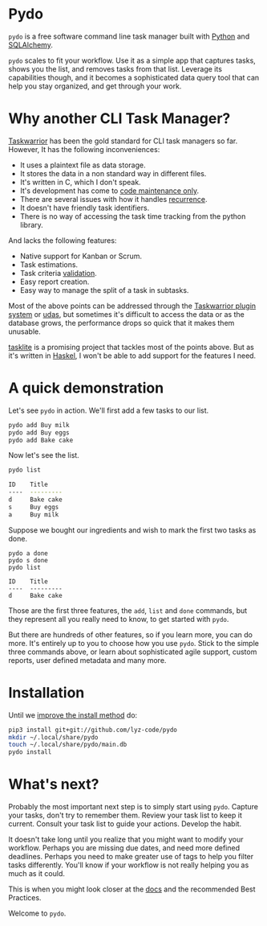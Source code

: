# Pydo

`pydo` is a free software command line task manager built with
[Python](https://en.wikipedia.org/wiki/Python_%28programming_language%29) and
[SQLAlchemy](https://en.wikipedia.org/wiki/SQLAlchemy).

`pydo` scales to fit your workflow. Use it as a simple app that captures tasks,
shows you the list, and removes tasks from that list. Leverage its capabilities
though, and it becomes a sophisticated data query tool that can help you stay
organized, and get through your work.

# Why another CLI Task Manager?

[Taskwarrior](https://taskwarrior.org/) has been the gold standard for CLI task managers so far. However,
It has the following inconveniences:

* It uses a plaintext file as data storage.
* It stores the data in a non standard way in different files.
* It's written in C, which I don't speak.
* It's development has come to [code maintenance
  only](https://github.com/GothenburgBitFactory/taskwarrior/graphs/code-frequency).
* There are several issues with how it handles
  [recurrence](https://taskwarrior.org/docs/design/recurrence.html).
* It doesn't have friendly task identifiers.
* There is no way of accessing the task time tracking from the python library.

And lacks the following features:

* Native support for Kanban or Scrum.
* Task estimations.
* Task criteria [validation](https://en.wikipedia.org/wiki/Software_verification_and_validation).
* Easy report creation.
* Easy way to manage the split of a task in subtasks.

Most of the above points can be addressed through the [Taskwarrior plugin
system](https://taskwarrior.org/docs/3rd-party.html) or
[udas](https://taskwarrior.org/docs/udas.html), but sometimes it's difficult to
access the data or as the database grows, the performance drops so quick that it
makes them unusable.

[tasklite](https://tasklite.org) is a promising project that tackles most of the
points above. But as it's written in
[Haskel](https://en.wikipedia.org/wiki/Haskell_%28programming_language%29),
I won't be able to add support for the features I need.

# A quick demonstration

Let's see `pydo` in action. We'll first add a few tasks to our list.

```bash
pydo add Buy milk
pydo add Buy eggs
pydo add Bake cake
```

Now let's see the list.

```bash
pydo list

ID    Title
----  ---------
d     Bake cake
s     Buy eggs
a     Buy milk
```

Suppose we bought our ingredients and wish to mark the first two tasks as done.

```
pydo a done
pydo s done
pydo list

ID    Title
----  ---------
d     Bake cake
```

Those are the first three features, the `add`, `list` and `done` commands, but
they represent all you really need to know, to get started with `pydo`.

But there are hundreds of other features, so if you learn more, you can do more.
It's entirely up to you to choose how you use `pydo`. Stick to the simple
three commands above, or learn about sophisticated agile support, custom reports,
user defined metadata and many more.

# Installation

Until we [improve the install method](https://github.com/lyz-code/pydo/issues/11) do:

```bash
pip3 install git+git://github.com/lyz-code/pydo
mkdir ~/.local/share/pydo
touch ~/.local/share/pydo/main.db
pydo install
```

# What's next?

Probably the most important next step is to simply start using `pydo`.
Capture your tasks, don't try to remember them. Review your task list to keep it
current. Consult your task list to guide your actions. Develop the habit.

It doesn't take long until you realize that you might want to modify your
workflow. Perhaps you are missing due dates, and need more defined deadlines.
Perhaps you need to make greater use of tags to help you filter tasks
differently. You'll know if your workflow is not really helping you as much as
it could.

This is when you might look closer at the
[docs](https://lyz-code.github.io/pydo) and the recommended Best Practices.

Welcome to `pydo`.
